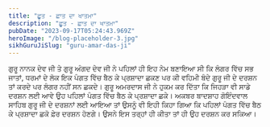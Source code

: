 ```yaml
---
title: "ਛੂਤ - ਛਾਤ ਦਾ ਖਾਤਮਾ"
description: "ਛੂਤ - ਛਾਤ ਦਾ ਖਾਤਮਾ"
pubDate: "2023-09-17T05:24:43.969Z"
heroImage: "/blog-placeholder-3.jpg"
sikhGuruJiSlug: "guru-amar-das-ji"
---
```


ਗੁਰੂ ਨਾਨਕ ਦੇਵ ਜੀ ਤੇ ਗੁਰੂ ਅੰਗਦ ਦੇਵ ਜੀ ਨੇ ਪਹਿਲਾਂ ਹੀ ਇਹ ਨੇਮ ਬਣਾਇਆ ਸੀ ਕਿ ਲੰਗਰ ਵਿੱਚ ਸਭ ਜਾਤਾਂ, ਧਰਮਾਂ ਦੇ ਲੋਕ ਇਕ ਪੰਗਤ ਵਿੱਚ ਬੈਠ ਕੇ ਪ੍ਰਸ਼ਾਦਾ ਛਕਣ ਪਰ ਕੀ ਵਹਿਮੀ ਬੰਦੇ ਗੁਰੂ ਜੀ ਦੇ ਦਰਸ਼ਨ ਤਾਂ ਕਰਦੇ ਪਰ ਲੰਗਰ ਨਹੀਂ ਸਨ ਛਕਦੇ।
ਗੁਰੂ ਅਮਰਦਾਸ ਜੀ ਨੇ ਹੁਕਮ ਕਰ ਦਿੱਤਾ ਕਿ ਜਿਹੜਾ ਵੀ ਸਾਡੇ ਦਰਸ਼ਨ ਲਈ ਆਵੇ ਉਹ ਪਹਿਲਾਂ ਪੰਗਤ ਵਿੱਚ ਬੈਠ ਕੇ ਪ੍ਰਸ਼ਾਦਾ ਛਕੇ। ਅਕਬਰ ਬਾਦਸ਼ਾਹ ਗੋਇੰਦਵਾਲ ਸਾਹਿਬ ਗੁਰੂ ਜੀ ਦੇ ਦਰਸ਼ਨਾਂ ਲਈ ਆਇਆ ਤਾਂ ਉਸਨੂੰ ਵੀ ਇਹੀ ਕਿਹਾ ਗਿਆ ਕਿ ਪਹਿਲਾਂ ਪੰਗਤ ਵਿੱਚ ਬੈਠ ਕੇ ਪ੍ਰਸ਼ਾਦਾ ਛਕੋ ਫ਼ੇਰ ਦਰਸ਼ਨ ਹੋਣਗੇ। ਉਸਨੇ ਇਸ ਤਰ੍ਹਾਂ ਹੀ ਕੀਤਾ ਤਾਂ ਹੀ ਉਹ ਦਰਸ਼ਨ ਕਰ ਸਕਿਆ।
